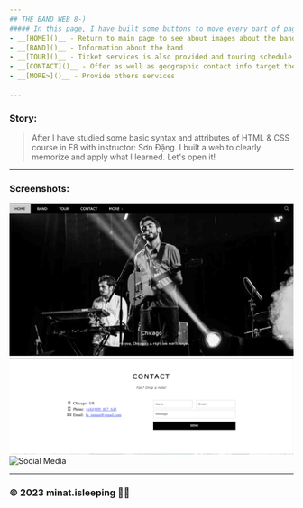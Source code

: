 ```yaml
---
## THE BAND WEB 8-)
##### In this page, I have built some buttons to move every part of page easier!
- __[HOME]()__ - Return to main page to see about images about the band
- __[BAND]()__ - Information about the band 
- __[TOUR]()__ - Ticket services is also provided and touring schedule in here
- __[CONTACT]()__ - Offer as well as geographic contact info target the audience who want to folow and contact with them
- __[MORE>]()__ - Provide others services

---
```

### Story:
> After I have studied some basic syntax and attributes of HTML & CSS course in F8 with instructor: Sơn Đặng. I built a web to clearly memorize and apply what I learned. Let's open it! 
---
### Screenshots: 
![Home](https://github.com/minatisleeping/The-Band/blob/main/screenshots/home.png)
![Contact](https://github.com/minatisleeping/The-Band/blob/main/screenshots/contact.png)
![Social Media](https://github.com/minatisleeping/The-Band/blob/main/screenshots/social%20media.png)

---
### © 2023 minat.isleeping 🥱💤